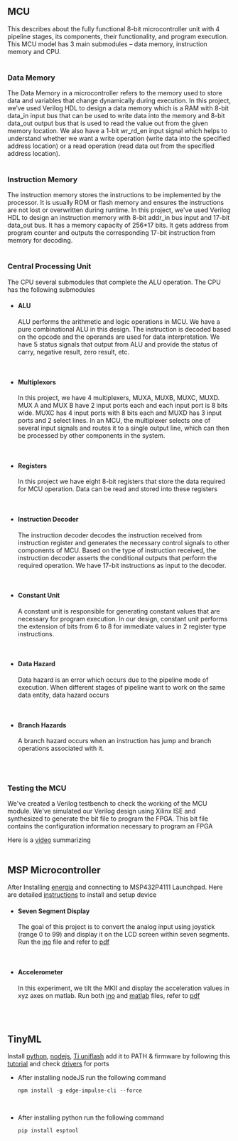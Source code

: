 

## MCU
This describes about the fully functional 8-bit microcontroller unit with 4 pipeline stages, its components, their functionality, and program execution. This MCU model has 3 main submodules – data memory, instruction memory and CPU.
<br/>
<br/>

### Data Memory
The Data Memory in a microcontroller refers to the memory used to store data and variables that change dynamically during execution. In this project, we’ve used Verilog HDL to design a data memory which is a RAM with 8-bit data_in input bus that can be used to write data into the memory and 8-bit data_out output bus that is used to read the value out from the given memory location. We also have a 1-bit wr_rd_en input signal which helps to understand whether we want a write operation (write data into the specified address location) or a read operation (read data out from the specified address location).
<br/>
<br/>

### Instruction Memory 
The instruction memory stores the instructions to be implemented by the processor. It is usually ROM or flash memory and ensures the instructions are not lost or overwritten during runtime. In this project, we've used Verilog HDL to design an instruction memory with 8-bit addr_in bus input and 17-bit data_out bus. It has a memory capacity of 256*17 bits. It gets address from program counter and outputs the corresponding 17-bit instruction from memory for decoding.
<br/>
<br/>

### Central Processing Unit 
The CPU several submodules that complete the ALU operation. The CPU has the following submodules 
<br/>

- #### ALU
  ALU performs the arithmetic and logic operations in MCU. We have a pure combinational ALU in this design. The instruction is decoded based on the opcode and the operands are used for data interpretation. We have 5 status signals that output from ALU and provide the status of carry, negative result, zero result, etc.
<br/>

- #### Multiplexors
    In this project, we have 4 multiplexers, MUXA, MUXB, MUXC, MUXD. MUX A and MUX B have 2 input ports each and each input port is 8 bits wide. MUXC has 4 input ports with 8 bits each and MUXD has 3 input ports and 2 select lines. In an MCU, the multiplexer selects one of several input signals and routes it to a single output line, which can then be processed by other components in the system.
<br/>

- #### Registers
    In this project we have eight 8-bit registers that store the data required for MCU operation. Data can be read and stored into these registers
<br/>

- #### Instruction Decoder
    The instruction decoder decodes the instruction received from instruction register and generates the necessary control signals to other components of MCU. Based on the type of instruction received, the instruction decoder asserts the conditional outputs that perform the required operation. We have 17-bit instructions as input to the decoder.
<br/>

- #### Constant Unit
    A constant unit is responsible for generating constant values that are necessary for program execution. In our design, constant unit performs the extension of bits from 6 to 8 for immediate values in 2 register type instructions.
<br/>

- #### Data Hazard
    Data hazard is an error which occurs due to the pipeline mode of execution. When different stages of pipeline want to work on the same data entity, data hazard occurs
<br/>

- #### Branch Hazards
    A branch hazard occurs when an instruction has jump and branch operations associated with it.
<br/>
<br/>

### Testing the MCU

We've created a Verilog testbench to check the working of the MCU module. We've simulated our Verilog design using Xilinx ISE and synthesized to generate the bit file to program the FPGA. This bit file contains the configuration information necessary to program an FPGA
<br/>

Here is a [video](https://www.youtube.com/watch?v=5iiKaj72Tj8&list=PLEQhs3QersfUM1hBywhXNjxLwTM_AZS5l "Video") summarizing 
<br/>
<br/>

<div style="page-break-after: always;"></div>

## MSP Microcontroller
After Installing [energia](https://energia.nu/download/ "energia") and connecting to MSP432P4111 Launchpad. Here are detailed [instructions](https://github.com/Nived151/Microprocessors/blob/main/MSP%20Microcontrollers/MSP432%20Quickstart%20Guide.pdf "instructions") to install and setup device
<br/>

- #### Seven Segment Display
    The goal of this project is to convert the analog input using joystick (range 0 to 99) and display it on the LCD screen within seven segments. Run the [ino](https://github.com/Nived151/Microprocessors/blob/main/MSP%20Microcontrollers/Seven%20segment%20Display.ino "file") file and refer to [pdf](https://github.com/Nived151/Microprocessors/blob/main/MSP%20Microcontrollers/Seven%20Segment%20Display.pdf "pdf")
<br/>

- #### Accelerometer
     In this experiment, we tilt the MKII and display the acceleration values in xyz axes on 
matlab. Run both [ino](https://github.com/Nived151/Microprocessors/blob/main/MSP%20Microcontrollers/Accelerometer.ino "ino") and [matlab](https://github.com/Nived151/Microprocessors/blob/main/MSP%20Microcontrollers/Accelerometer_matlab.m "matlab") files, refer to [pdf](https://github.com/Nived151/Microprocessors/blob/main/MSP%20Microcontrollers/Accelerometer.pdf "pdf") 
<br/>
<br/>

<div style="page-break-after: always;"></div>

## TinyML
Install [python](python.org/downloads/ "python"), [nodejs](nodejs.org/en/download "nodejs"), [Ti uniflash](www.ti.com/tool/UNIFLASH#downloads "Ti uniflash") add it to PATH & firmware by following this [tutorial](https://www.youtube.com/watch?v=NWkdxFhzwxI "tutorial") and check [drivers](https://www.silabs.com/developers/usb-to-uart-bridge-vcp-drivers?tab=downloads "check")  for ports
<br/>

- After installing nodeJS run the following command

    ```
    npm install -g edge-impulse-cli --force
    ```
<br/>

- After installing python run the following command

    ```
    pip install esptool
    ```

